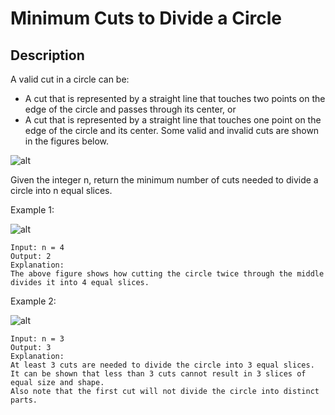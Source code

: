 # Minimum Cuts to Divide a Circle

## Description

A valid cut in a circle can be:

- A cut that is represented by a straight line that touches two points on the edge of the circle and passes through its center, or
- A cut that is represented by a straight line that touches one point on the edge of the circle and its center.
Some valid and invalid cuts are shown in the figures below.

![alt](https://assets.leetcode.com/uploads/2022/10/29/alldrawio.png)

Given the integer n, return the minimum number of cuts needed to divide a circle into n equal slices.

Example 1:

![alt](https://assets.leetcode.com/uploads/2022/10/24/11drawio.png)
```
Input: n = 4
Output: 2
Explanation: 
The above figure shows how cutting the circle twice through the middle divides it into 4 equal slices.
```

Example 2:

![alt](https://assets.leetcode.com/uploads/2022/10/24/22drawio.png)
```
Input: n = 3
Output: 3
Explanation:
At least 3 cuts are needed to divide the circle into 3 equal slices. 
It can be shown that less than 3 cuts cannot result in 3 slices of equal size and shape.
Also note that the first cut will not divide the circle into distinct parts.
```